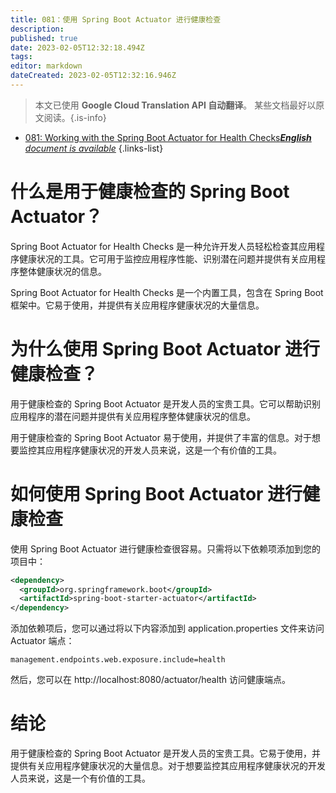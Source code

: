 ```yaml
---
title: 081：使用 Spring Boot Actuator 进行健康检查
description: 
published: true
date: 2023-02-05T12:32:18.494Z
tags: 
editor: markdown
dateCreated: 2023-02-05T12:32:16.946Z
---
```


> 本文已使用 **Google Cloud Translation API 自动翻译**。
某些文档最好以原文阅读。{.is-info}



- [081: Working with the Spring Boot Actuator for Health Checks***English** document is available*](/en/Knowledge-base/Spring-Boot/Learning/081-working-with-the-spring-boot-actuator-for-health-checks)
{.links-list}


# 什么是用于健康检查的 Spring Boot Actuator？

Spring Boot Actuator for Health Checks 是一种允许开发人员轻松检查其应用程序健康状况的工具。它可用于监控应用程序性能、识别潜在问题并提供有关应用程序整体健康状况的信息。

Spring Boot Actuator for Health Checks 是一个内置工具，包含在 Spring Boot 框架中。它易于使用，并提供有关应用程序健康状况的大量信息。

# 为什么使用 Spring Boot Actuator 进行健康检查？

用于健康检查的 Spring Boot Actuator 是开发人员的宝贵工具。它可以帮助识别应用程序的潜在问题并提供有关应用程序整体健康状况的信息。

用于健康检查的 Spring Boot Actuator 易于使用，并提供了丰富的信息。对于想要监控其应用程序健康状况的开发人员来说，这是一个有价值的工具。

# 如何使用 Spring Boot Actuator 进行健康检查

使用 Spring Boot Actuator 进行健康检查很容易。只需将以下依赖项添加到您的项目中：

```xml
<dependency>
  <groupId>org.springframework.boot</groupId>
  <artifactId>spring-boot-starter-actuator</artifactId>
</dependency>
```

添加依赖项后，您可以通过将以下内容添加到 application.properties 文件来访问 Actuator 端点：

```properties
management.endpoints.web.exposure.include=health
```

然后，您可以在 http://localhost:8080/actuator/health 访问健康端点。

# 结论

用于健康检查的 Spring Boot Actuator 是开发人员的宝贵工具。它易于使用，并提供有关应用程序健康状况的大量信息。对于想要监控其应用程序健康状况的开发人员来说，这是一个有价值的工具。